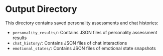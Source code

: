 # Output Directory

This directory contains saved personality assessments and chat histories:

- `personality_results/`: Contains JSON files of personality assessment results
- `chat_history/`: Contains JSON files of chat interactions
- `emotional_states/`: Contains JSON files of emotional state snapshots
